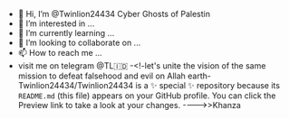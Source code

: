 - 👋 Hi, I’m @Twinlion24434 Cyber Ghosts of Palestin
- 👀 I’m interested in ...
- 🌱 I’m currently learning ...
- 💞️ I’m looking to collaborate on ...
- 📫 How to reach me ...
- visit me on telegram @TL🇮🇩
-<!-let's unite the vision of the same mission to defeat falsehood and evil on Allah earth-
Twinlion24434/Twinlion24434 is a ✨ special ✨ repository because its `README.md` (this file) appears on your GitHub profile.
You can click the Preview link to take a look at your changes.
---->>Khanza
